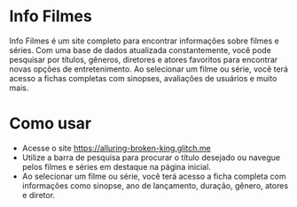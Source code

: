 # Info Filmes # 
Info Filmes é um site completo para encontrar informações sobre filmes e séries. Com uma base de dados atualizada constantemente, você pode pesquisar por títulos, gêneros, diretores e atores favoritos para encontrar novas opções de entretenimento. Ao selecionar um filme ou série, você terá acesso a fichas completas com sinopses, avaliações de usuários e muito mais.

# Como usar #
- Acesse o site https://alluring-broken-king.glitch.me
- Utilize a barra de pesquisa para procurar o título desejado ou navegue pelos filmes e séries em destaque na página inicial.
- Ao selecionar um filme ou série, você terá acesso a ficha completa com informações como sinopse, ano de lançamento, duração, gênero, atores e diretor.
